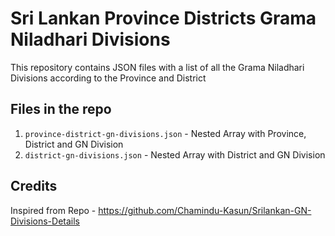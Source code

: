 # Sri Lankan Province Districts Grama Niladhari Divisions

This repository contains JSON files with a list of all the Grama Niladhari Divisions according to the Province and District

## Files in the repo 

1. `province-district-gn-divisions.json` - Nested Array with Province, District and GN Division
2. `district-gn-divisions.json` - Nested Array with District and GN Division

## Credits
Inspired from Repo - https://github.com/Chamindu-Kasun/Srilankan-GN-Divisions-Details